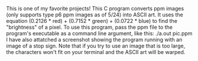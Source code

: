 This is one of my favorite projects! This C program converts ppm images (only supports type p6 ppm images as of 5/24) into ASCII art. It uses the equation (0.2126 * red) + (0.7152 * green) + (0.0722 * blue) to find the "brightness" of a pixel. 
To use this program, pass the ppm file to the program's executable as a command line argument, like this:
./a.out pic.ppm
I have also attatched a screenshot showing the program running with an image of a stop sign.
Note that if you try to use an image that is too large, the characters won't fit on your terminal and the ASCII art will be warped. 
